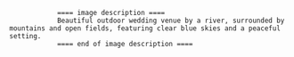 
                ==== image description ====
                Beautiful outdoor wedding venue by a river, surrounded by mountains and open fields, featuring clear blue skies and a peaceful setting.
                ==== end of image description ====
                
